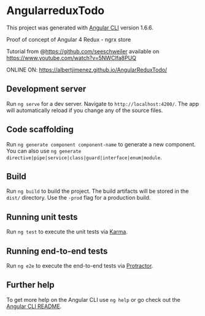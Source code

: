 # AngularreduxTodo

This project was generated with [Angular CLI](https://github.com/angular/angular-cli) version 1.6.6.

Proof of concept of Angular 4 Redux - ngrx store

Tutorial from @https://github.com/seeschweiler available on 
https://www.youtube.com/watch?v=5NWClfa8PUQ 

ONLINE ON: https://albertjimenez.github.io/AngularReduxTodo/

## Development server

Run `ng serve` for a dev server. Navigate to `http://localhost:4200/`. The app will automatically reload if you change any of the source files.

## Code scaffolding

Run `ng generate component component-name` to generate a new component. You can also use `ng generate directive|pipe|service|class|guard|interface|enum|module`.

## Build

Run `ng build` to build the project. The build artifacts will be stored in the `dist/` directory. Use the `-prod` flag for a production build.

## Running unit tests

Run `ng test` to execute the unit tests via [Karma](https://karma-runner.github.io).

## Running end-to-end tests

Run `ng e2e` to execute the end-to-end tests via [Protractor](http://www.protractortest.org/).

## Further help

To get more help on the Angular CLI use `ng help` or go check out the [Angular CLI README](https://github.com/angular/angular-cli/blob/master/README.md).
